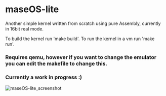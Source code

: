 # maseOS-lite
Another simple kernel written from scratch using pure Assembly, currently in 16bit real mode.

To build the kernel run 'make build'.
To run the kernel in a vm run 'make run'.

### Requires qemu, however if you want to change the emulator you can edit the makefile to change this.

### Currently a work in progress :)

![maseOS-lite_screenshot](https://user-images.githubusercontent.com/77242074/111912147-be491c80-8a3e-11eb-924f-d6505bfd95eb.png)
